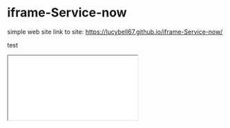# iframe-Service-now
simple web site
link to site: https://lucybell67.github.io/iframe-Service-now/



test


<iframe src="dev48352/incident_list.do?sysparm_userpref_module=b55b4ab0c0a80009007a9c0f03fb4da9

" scrolling="no"></iframe>
